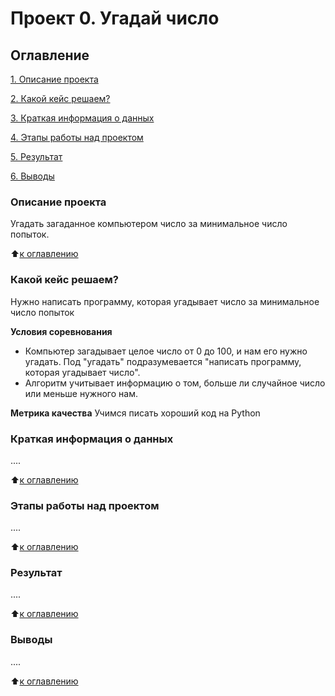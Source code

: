 # Проект 0. Угадай число

## Оглавление
[1. Описание проекта](https://github.com/RomanPenzov/sf_data_science/tree/project_0/README.md#Описание-проекта)

[2. Какой кейс решаем?](https://github.com/RomanPenzov/sf_data_science/tree/project_0/README.md#Какой-кейс-решаем)

[3. Краткая информация о данных](https://github.com/RomanPenzov/sf_data_science/tree/project_0/README.md#Краткая-информация-о-данных)

[4. Этапы работы над проектом](https://github.com/RomanPenzov/sf_data_science/tree/project_0/README.md#Этапы-работы-над-проектом)

[5. Результат](https://github.com/RomanPenzov/sf_data_science/tree/project_0/README.md#Результат)

[6. Выводы](https://github.com/RomanPenzov/sf_data_science/tree/project_0/README.md#Выводы)

### Описание проекта
Угадать загаданное компьютером число за минимальное число попыток.

:arrow_up:[к оглавлению](https://github.com/RomanPenzov/sf_data_science/tree/project_0/README.md#Оглавление)

### Какой кейс решаем?
Нужно написать программу, которая угадывает число за минимальное число попыток

**Условия соревнования**
- Компьютер загадывает целое число от 0 до 100, и нам его нужно угадать. Под "угадать" подразумевается "написать программу, которая угадывает число".
- Алгоритм учитывает информацию о том, больше ли случайное число или меньше нужного нам.

**Метрика качества**
Учимся писать хороший код на Python

### Краткая информация о данных
....

:arrow_up:[к оглавлению](https://github.com/RomanPenzov/sf_data_science/tree/project_0/README.md#Оглавление)

### Этапы работы над проектом
....

:arrow_up:[к оглавлению](https://github.com/RomanPenzov/sf_data_science/tree/project_0/README.md#Оглавление)

### Результат
....

:arrow_up:[к оглавлению](https://github.com/RomanPenzov/sf_data_science/tree/project_0/README.md#Оглавление)

### Выводы
....

:arrow_up:[к оглавлению](https://github.com/RomanPenzov/sf_data_science/tree/project_0/README.md#Оглавление)